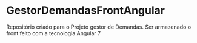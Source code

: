 # GestorDemandasFrontAngular
Repositório criado para o Projeto gestor de Demandas. Ser armazenado o front feito com a tecnologia Angular 7
